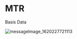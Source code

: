 # MTR

Basis Data

![messageImage_1620227721113](https://user-images.githubusercontent.com/72963708/117165258-88de6f80-adef-11eb-8bad-ab50f4fd509c.jpg)
